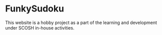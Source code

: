 # FunkySudoku
This website is a hobby project as a part of the learning and development under SCOSH in-house activities.
